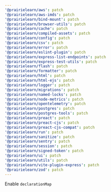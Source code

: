 ```yaml
---
'@prairielearn/aws': patch
'@prairielearn/aws-imds': patch
'@prairielearn/bind-mount': patch
'@prairielearn/browser-utils': patch
'@prairielearn/cache': patch
'@prairielearn/compiled-assets': patch
'@prairielearn/config': patch
'@prairielearn/csv': patch
'@prairielearn/error': patch
'@prairielearn/eslint-plugin': patch
'@prairielearn/express-list-endpoints': patch
'@prairielearn/express-test-utils': patch
'@prairielearn/flash': patch
'@prairielearn/formatter': patch
'@prairielearn/html': patch
'@prairielearn/html-ejs': patch
'@prairielearn/logger': patch
'@prairielearn/migrations': patch
'@prairielearn/named-locks': patch
'@prairielearn/node-metrics': patch
'@prairielearn/opentelemetry': patch
'@prairielearn/postgres': patch
'@prairielearn/postgres-tools': patch
'@prairielearn/preact': patch
'@prairielearn/preact-cjs': patch
'@prairielearn/preact-cjs-compat': patch
'@prairielearn/run': patch
'@prairielearn/sanitize': patch
'@prairielearn/sentry': patch
'@prairielearn/session': patch
'@prairielearn/signed-token': patch
'@prairielearn/ui': patch
'@prairielearn/utils': patch
'@prairielearn/vite-plugin-express': patch
'@prairielearn/zod': patch
---
```


Enable `declarationMap`
